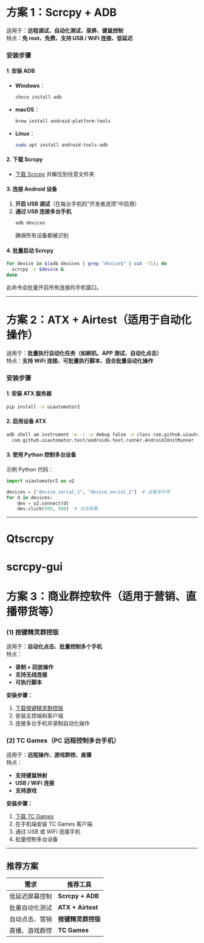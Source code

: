 # **方案 1：Scrcpy + ADB**
适用于：**远程调试、自动化测试、录屏、键鼠控制**  
特点：**免 root、免费、支持 USB / WiFi 连接、低延迟**  

### **安装步骤**
#### **1. 安装 ADB**
- **Windows**：
  ```sh
  choco install adb
  ```
- **macOS**：
  ```sh
  brew install android-platform-tools
  ```
- **Linux**：
  ```sh
  sudo apt install android-tools-adb
  ```

#### **2. 下载 Scrcpy**
- [下载 Scrcpy](https://github.com/Genymobile/scrcpy/releases) 并解压到任意文件夹

#### **3. 连接 Android 设备**
1. **开启 USB 调试**（在每台手机的“开发者选项”中启用）
2. **通过 USB 连接多台手机**
   ```sh
   adb devices
   ```
   确保所有设备都被识别

#### **4. 批量启动 Scrcpy**
```sh
for device in $(adb devices | grep "device$" | cut -f1); do
  scrcpy -s $device &
done
```
此命令会批量开启所有连接的手机窗口。

---

# **方案 2：ATX + Airtest（适用于自动化操作）**
适用于：**批量执行自动化任务（如刷机、APP 测试、自动化点击）**  
特点：**支持 WiFi 连接、可批量执行脚本、适合批量自动化操作**

### **安装步骤**
#### **1. 安装 ATX 服务器**
```sh
pip install -U uiautomator2
```

#### **2. 启用设备 ATX**
```sh
adb shell am instrument -w -r -e debug false -e class com.github.uiautomator.stub.Stub \
  com.github.uiautomator.test/androidx.test.runner.AndroidJUnitRunner
```

#### **3. 使用 Python 控制多台设备**
示例 Python 代码：
```python
import uiautomator2 as u2

devices = ["device_serial_1", "device_serial_2"]  # 设备序列号
for d in devices:
    dev = u2.connect(d)
    dev.click(500, 500)  # 点击屏幕
```

---

# **Qtscrcpy**

# **scrcpy-gui**


# **方案 3：商业群控软件（适用于营销、直播带货等）**
### **(1) 按键精灵群控版**
适用于：**自动化点击、批量控制多个手机**  
特点：
- **录制 + 回放操作**
- **支持无线连接**
- **可执行脚本**

**安装步骤：**
1. [下载按键精灵群控版](https://www.anquanke.com)
2. 安装主控端和客户端
3. 连接多台手机并录制自动化操作

### **(2) TC Games（PC 远程控制多台手机）**
适用于：**远程操作、游戏群控、直播**  
特点：
- **支持键鼠映射**
- **USB / WiFi 连接**
- **支持游戏**

**安装步骤：**
1. [下载 TC Games](https://www.sigma-rt.com/tcgames/)
2. 在手机端安装 TC Games 客户端
3. 通过 USB 或 WiFi 连接手机
4. 批量控制多台设备

---

## **推荐方案**
| 需求 | 推荐工具 |
|------|----------|
| 低延迟屏幕控制 | **Scrcpy + ADB** |
| 批量自动化测试 | **ATX + Airtest** |
| 自动点击、营销 | **按键精灵群控版** |
| 直播、游戏群控 | **TC Games** |




